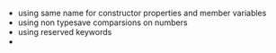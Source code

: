 
- using same name for constructor properties and member variables
- using non typesave comparsions on numbers
- using reserved keywords
- 
